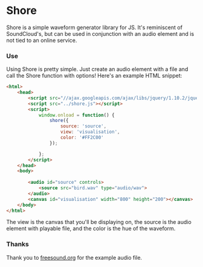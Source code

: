 Shore
=====

Shore is a simple waveform generator library for JS. It's reminiscent of SoundCloud's, but can be used in conjunction with an audio element and is not tied to an online service.

### Use

Using Shore is pretty simple. Just create an audio element with a file and call the Shore function with options! Here's an example HTML snippet:

```HTML
<html>
	<head>
		<script src="//ajax.googleapis.com/ajax/libs/jquery/1.10.2/jquery.min.js"></script>
		<script src="../shore.js"></script>
		<script>
			window.onload = function() {
				shore({
					source: 'source',
					view: 'visualisation',
					color: '#FF2C00'
				});

			};
		</script>
	</head>
	<body>
		
		<audio id="source" controls>
  			<source src="bird.wav" type="audio/wav">
		</audio>
		<canvas id="visualisation" width="800" height="200"></canvas>
	</body>
</html>
```

The view is the canvas that you'll be displaying on, the source is the audio element with playable file, and the color is the hue of the waveform.

### Thanks

Thank you to [freesound.org](http://instagram.com/p/jU4RWIxZ7u/) for the example audio file.
